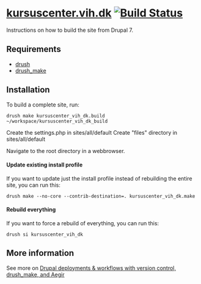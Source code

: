 [kursuscenter.vih.dk](http://kursuscenter.vih.dk) [![Build Status](https://secure.travis-ci.org/vih/kursuscenter.vih.dk-deploy.png?branch=master)](http://travis-ci.org/vih/kursuscenter.vih.dk-deploy)
==

Instructions on how to build the site from Drupal 7.

Requirements
--

* [drush](http://drupal.org/project/drush) 
* [drush_make](http://drupal.org/project/drush_make)

Installation
--

To build a complete site, run:

    drush make kursuscenter_vih_dk.build ~/workspace/kursuscenter_vih_dk_build
    
Create the settings.php in sites/all/default
Create "files" directory in sites/all/default

Navigate to the root directory in a webbrowser.

#### Update existing install profile ####

If you want to update just the install profile instead of rebuilding the
entire site, you can run this:

    drush make --no-core --contrib-destination=. kursuscenter_vih_dk.make

#### Rebuild everything ####

If you want to force a rebuild of everything, you can run this:

    drush si kursuscenter_vih_dk

More information
--
    
See more on [Drupal deployments & workflows with version control, drush_make, and Aegir](http://www.migueljacq.com/content/drupal-deployments-workflows-version-control-drushmake-and-aegir)
